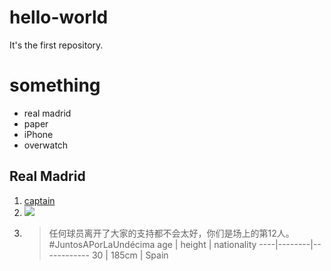 # hello-world
It's the first repository.

# something
- real madrid
- paper
- iPhone
- overwatch

## Real Madrid
1. [captain](http://baike.baidu.com/link?url=nI66Hf8w-OV3yY93TtgXq-NSDdDgC7fy7W5OYUmeTp_hY3b9xvzCme2Wud5dquSIqyMvOQm3A1ebiivREiqWo5QpAxLiDd1mPids3U0PGDGKesZLpAWQEDtI2M7BDJbClR0T8m33MubJr_WCi5Xg7NuTpIYfrVcMEcOcXXlo8U7)
2. ![](http://f.hiphotos.baidu.com/baike/c0%3Dbaike92%2C5%2C5%2C92%2C30/sign=84cb39e7c7cec3fd9f33af27b7e1bf5a/a1ec08fa513d26976437cc7651fbb2fb4316d831.jpg)
3. >任何球员离开了大家的支持都不会太好，你们是场上的第12人。#JuntosAPorLaUndécima
age | height | nationality
----|--------|------------
 30 |  185cm |   Spain   
